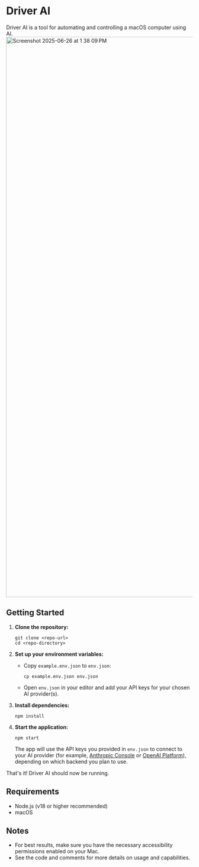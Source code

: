 # Driver AI

Driver AI is a tool for automating and controlling a macOS computer using AI.
<img width="1512" alt="Screenshot 2025-06-26 at 1 38 09 PM" src="https://github.com/user-attachments/assets/0f49e9c5-5778-4b5d-be43-1a28aa3328e1" />

## Getting Started

1. **Clone the repository:**

   ```
   git clone <repo-url>
   cd <repo-directory>
   ```

2. **Set up your environment variables:**

   - Copy `example.env.json` to `env.json`:

     ```
     cp example.env.json env.json
     ```

   - Open `env.json` in your editor and add your API keys for your chosen AI provider(s).

3. **Install dependencies:**

   ```
   npm install
   ```

4. **Start the application:**

   ```
   npm start
   ```

   The app will use the API keys you provided in `env.json` to connect to your AI provider (for example, [Anthropic Console](https://console.anthropic.com/) or [OpenAI Platform](https://platform.openai.com/account/api-keys)), depending on which backend you plan to use.

That's it! Driver AI should now be running.

## Requirements

- Node.js (v18 or higher recommended)
- macOS

## Notes

- For best results, make sure you have the necessary accessibility permissions enabled on your Mac.
- See the code and comments for more details on usage and capabilities.
